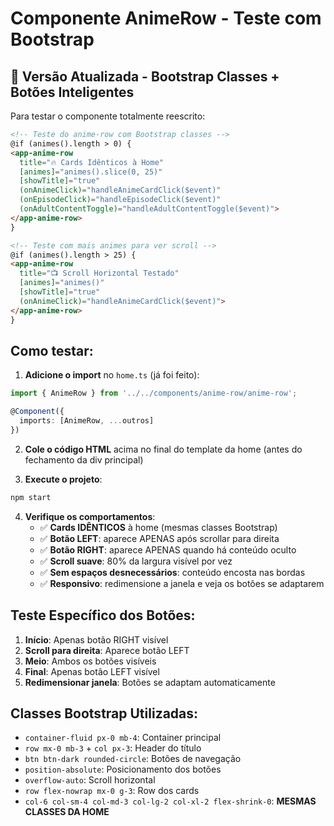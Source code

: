 # Componente AnimeRow - Teste com Bootstrap

## 🚀 Versão Atualizada - Bootstrap Classes + Botões Inteligentes

Para testar o componente totalmente reescrito:

```html
<!-- Teste do anime-row com Bootstrap classes -->
@if (animes().length > 0) {
<app-anime-row
  title="🔥 Cards Idênticos à Home"
  [animes]="animes().slice(0, 25)"
  [showTitle]="true"
  (onAnimeClick)="handleAnimeCardClick($event)"
  (onEpisodeClick)="handleEpisodeClick($event)"
  (onAdultContentToggle)="handleAdultContentToggle($event)">
</app-anime-row>
}

<!-- Teste com mais animes para ver scroll -->
@if (animes().length > 25) {
<app-anime-row
  title="📺 Scroll Horizontal Testado"
  [animes]="animes()"
  [showTitle]="true"
  (onAnimeClick)="handleAnimeCardClick($event)">
</app-anime-row>
}
```

## Como testar:

1. **Adicione o import** no `home.ts` (já foi feito):
```typescript
import { AnimeRow } from '../../components/anime-row/anime-row';

@Component({
  imports: [AnimeRow, ...outros]
})
```

2. **Cole o código HTML** acima no final do template da home (antes do fechamento da div principal)

3. **Execute o projeto**:
```bash
npm start
```

4. **Verifique os comportamentos**:
   - ✅ **Cards IDÊNTICOS** à home (mesmas classes Bootstrap)
   - ✅ **Botão LEFT**: aparece APENAS após scrollar para direita
   - ✅ **Botão RIGHT**: aparece APENAS quando há conteúdo oculto
   - ✅ **Scroll suave**: 80% da largura visível por vez
   - ✅ **Sem espaços desnecessários**: conteúdo encosta nas bordas
   - ✅ **Responsivo**: redimensione a janela e veja os botões se adaptarem

## Teste Específico dos Botões:

1. **Início**: Apenas botão RIGHT visível
2. **Scroll para direita**: Aparece botão LEFT
3. **Meio**: Ambos os botões visíveis  
4. **Final**: Apenas botão LEFT visível
5. **Redimensionar janela**: Botões se adaptam automaticamente

## Classes Bootstrap Utilizadas:

- `container-fluid px-0 mb-4`: Container principal
- `row mx-0 mb-3` + `col px-3`: Header do título  
- `btn btn-dark rounded-circle`: Botões de navegação
- `position-absolute`: Posicionamento dos botões
- `overflow-auto`: Scroll horizontal
- `row flex-nowrap mx-0 g-3`: Row dos cards
- `col-6 col-sm-4 col-md-3 col-lg-2 col-xl-2 flex-shrink-0`: **MESMAS CLASSES DA HOME**